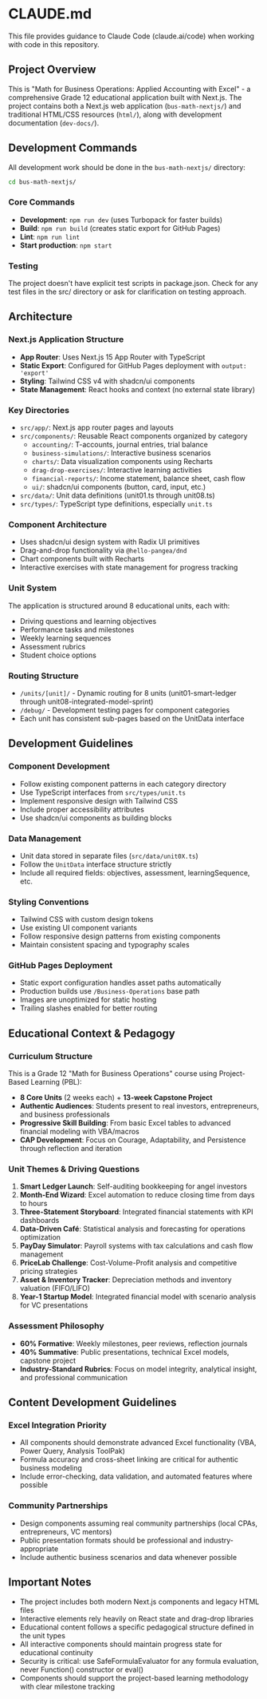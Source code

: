 # CLAUDE.md

This file provides guidance to Claude Code (claude.ai/code) when working with code in this repository.

## Project Overview

This is "Math for Business Operations: Applied Accounting with Excel" - a comprehensive Grade 12 educational application built with Next.js. The project contains both a Next.js web application (`bus-math-nextjs/`) and traditional HTML/CSS resources (`html/`), along with development documentation (`dev-docs/`).

## Development Commands

All development work should be done in the `bus-math-nextjs/` directory:

```bash
cd bus-math-nextjs/
```

### Core Commands
- **Development**: `npm run dev` (uses Turbopack for faster builds)
- **Build**: `npm run build` (creates static export for GitHub Pages)  
- **Lint**: `npm run lint`
- **Start production**: `npm start`

### Testing
The project doesn't have explicit test scripts in package.json. Check for any test files in the src/ directory or ask for clarification on testing approach.

## Architecture

### Next.js Application Structure
- **App Router**: Uses Next.js 15 App Router with TypeScript
- **Static Export**: Configured for GitHub Pages deployment with `output: 'export'`
- **Styling**: Tailwind CSS v4 with shadcn/ui components
- **State Management**: React hooks and context (no external state library)

### Key Directories
- `src/app/`: Next.js app router pages and layouts
- `src/components/`: Reusable React components organized by category
  - `accounting/`: T-accounts, journal entries, trial balance
  - `business-simulations/`: Interactive business scenarios
  - `charts/`: Data visualization components using Recharts  
  - `drag-drop-exercises/`: Interactive learning activities
  - `financial-reports/`: Income statement, balance sheet, cash flow
  - `ui/`: shadcn/ui components (button, card, input, etc.)
- `src/data/`: Unit data definitions (unit01.ts through unit08.ts)
- `src/types/`: TypeScript type definitions, especially `unit.ts`

### Component Architecture
- Uses shadcn/ui design system with Radix UI primitives
- Drag-and-drop functionality via `@hello-pangea/dnd`
- Chart components built with Recharts
- Interactive exercises with state management for progress tracking

### Unit System
The application is structured around 8 educational units, each with:
- Driving questions and learning objectives
- Performance tasks and milestones
- Weekly learning sequences
- Assessment rubrics
- Student choice options

### Routing Structure
- `/units/[unit]/` - Dynamic routing for 8 units (unit01-smart-ledger through unit08-integrated-model-sprint)
- `/debug/` - Development testing pages for component categories
- Each unit has consistent sub-pages based on the UnitData interface

## Development Guidelines

### Component Development
- Follow existing component patterns in each category directory
- Use TypeScript interfaces from `src/types/unit.ts`
- Implement responsive design with Tailwind CSS
- Include proper accessibility attributes
- Use shadcn/ui components as building blocks

### Data Management
- Unit data stored in separate files (`src/data/unit0X.ts`)
- Follow the `UnitData` interface structure strictly
- Include all required fields: objectives, assessment, learningSequence, etc.

### Styling Conventions
- Tailwind CSS with custom design tokens
- Use existing UI component variants
- Follow responsive design patterns from existing components
- Maintain consistent spacing and typography scales

### GitHub Pages Deployment
- Static export configuration handles asset paths automatically
- Production builds use `/Business-Operations` base path
- Images are unoptimized for static hosting
- Trailing slashes enabled for better routing

## Educational Context & Pedagogy

### Curriculum Structure
This is a Grade 12 "Math for Business Operations" course using Project-Based Learning (PBL):
- **8 Core Units** (2 weeks each) + **13-week Capstone Project**
- **Authentic Audiences**: Students present to real investors, entrepreneurs, and business professionals
- **Progressive Skill Building**: From basic Excel tables to advanced financial modeling with VBA/macros
- **CAP Development**: Focus on Courage, Adaptability, and Persistence through reflection and iteration

### Unit Themes & Driving Questions
1. **Smart Ledger Launch**: Self-auditing bookkeeping for angel investors
2. **Month-End Wizard**: Excel automation to reduce closing time from days to hours
3. **Three-Statement Storyboard**: Integrated financial statements with KPI dashboards
4. **Data-Driven Café**: Statistical analysis and forecasting for operations optimization
5. **PayDay Simulator**: Payroll systems with tax calculations and cash flow management
6. **PriceLab Challenge**: Cost-Volume-Profit analysis and competitive pricing strategies
7. **Asset & Inventory Tracker**: Depreciation methods and inventory valuation (FIFO/LIFO)
8. **Year-1 Startup Model**: Integrated financial model with scenario analysis for VC presentations

### Assessment Philosophy
- **60% Formative**: Weekly milestones, peer reviews, reflection journals
- **40% Summative**: Public presentations, technical Excel models, capstone project
- **Industry-Standard Rubrics**: Focus on model integrity, analytical insight, and professional communication

## Content Development Guidelines

### Excel Integration Priority
- All components should demonstrate advanced Excel functionality (VBA, Power Query, Analysis ToolPak)
- Formula accuracy and cross-sheet linking are critical for authentic business modeling
- Include error-checking, data validation, and automated features where possible

### Community Partnerships
- Design components assuming real community partnerships (local CPAs, entrepreneurs, VC mentors)
- Public presentation formats should be professional and industry-appropriate
- Include authentic business scenarios and data whenever possible

## Important Notes
- The project includes both modern Next.js components and legacy HTML files
- Interactive elements rely heavily on React state and drag-drop libraries
- Educational content follows a specific pedagogical structure defined in the unit types
- All interactive components should maintain progress state for educational continuity
- Security is critical: use SafeFormulaEvaluator for any formula evaluation, never Function() constructor or eval()
- Components should support the project-based learning methodology with clear milestone tracking